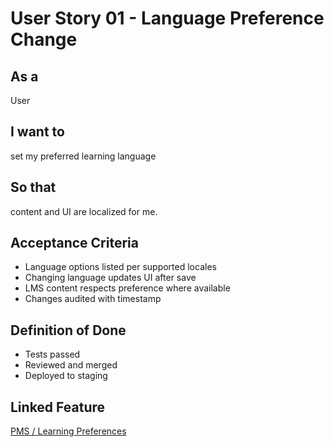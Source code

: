 # User Story 01 - Language Preference Change

## As a
User

## I want to
set my preferred learning language

## So that
content and UI are localized for me.

## Acceptance Criteria
- Language options listed per supported locales
- Changing language updates UI after save
- LMS content respects preference where available
- Changes audited with timestamp

## Definition of Done
- Tests passed
- Reviewed and merged
- Deployed to staging

## Linked Feature
[PMS / Learning Preferences](../feature-spec.md)

